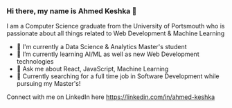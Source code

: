 ### Hi there, my name is Ahmed Keshka 👋
I am a Computer Science graduate from the University of Portsmouth who is passionate about all things related to Web Development & Machine Learning

- 🔭 I'm currently a Data Science & Analytics Master's student
- 🌱 I’m currently learning AI/ML as well as new Web Development technologies
- 💬 Ask me about React, JavaScript, Machine Learning
- 💼 Currently searching for a full time job in Software Development while pursuing my Master's!

Connect with me on LinkedIn here https://linkedin.com/in/ahmed-keshka
